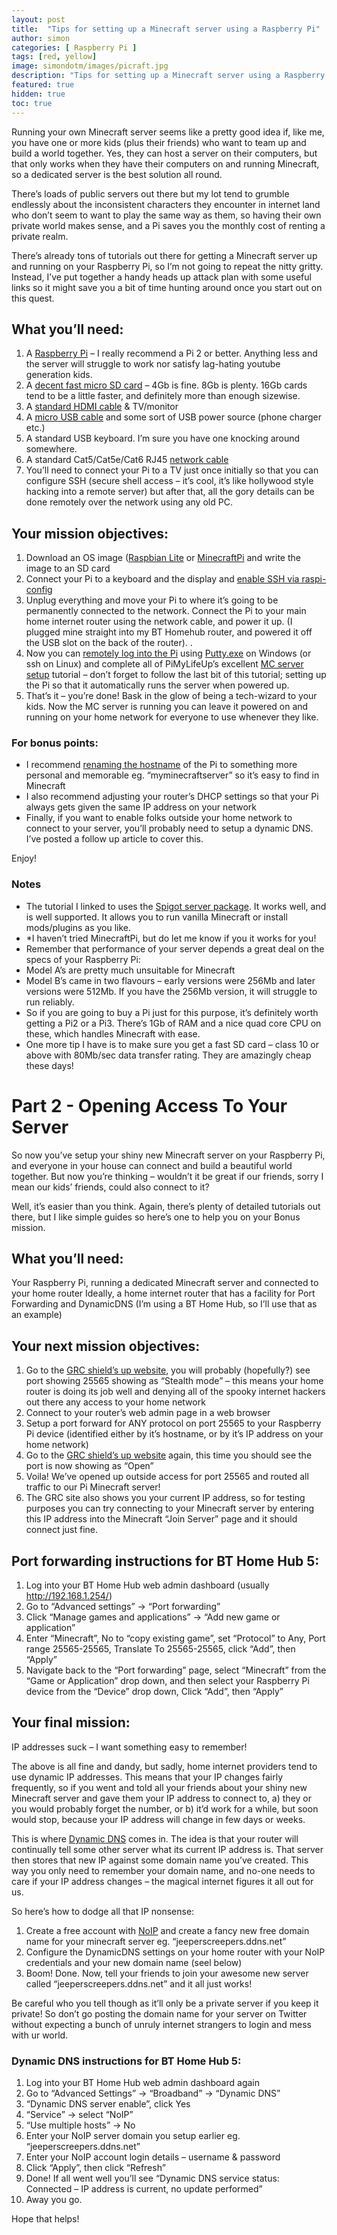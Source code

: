 ```yaml
---
layout: post
title:  "Tips for setting up a Minecraft server using a Raspberry Pi"
author: simon
categories: [ Raspberry Pi ]
tags: [red, yellow]
image: simondotm/images/picraft.jpg
description: "Tips for setting up a Minecraft server using a Raspberry Pi."
featured: true
hidden: true
toc: true
---
```


Running your own Minecraft server seems like a pretty good idea if, like me, you have one or more kids (plus their friends) who want to team up and build a world together. Yes, they can host a server on their computers, but that only works when they have their computers on and running Minecraft, so a dedicated server is the best solution all round.

There’s loads of public servers out there but my lot tend to grumble endlessly about the inconsistent characters they encounter  in internet land who don’t seem to want to play the same way as them, so having their own private world makes sense, and a Pi saves you the monthly cost of renting a private realm.

There’s already tons of tutorials out there for getting a Minecraft server up and running on your Raspberry Pi, so I’m not going to repeat the nitty gritty. Instead, I’ve put together a handy heads up attack plan with some useful links so it might save you a bit of time hunting around once you start out on this quest.

## What you’ll need:

1. A [Raspberry Pi](https://www.amazon.co.uk/Raspberry-Pi-Model-Quad-Motherboard/dp/B01CCOXV34/ref=sr_1_2?s=computers&ie=UTF8&qid=1463347196&sr=1-2&keywords=raspberry+pi+3) – I really recommend a Pi 2 or better. Anything less and the server will struggle to work nor satisfy lag-hating youtube generation kids.
2. A [decent fast micro SD card](https://www.amazon.co.uk/SanDisk-Android-microSDHC-Frustration-Packaging/dp/B013UDL5V6/ref=sr_1_2?s=computers&ie=UTF8&qid=1463347268&sr=1-2&keywords=16gb+micro+sd+card) – 4Gb is fine. 8Gb is plenty. 16Gb cards tend to be a little faster, and definitely more than enough sizewise.
3. A [standard HDMI cable](https://www.amazon.co.uk/Pi-Hut-HDMI-Cable-Raspberry/dp/B00GHNLN0U/ref=sr_1_1?ie=UTF8&qid=1463347304&sr=8-1&keywords=hdmi+cable+raspberry+pi) & TV/monitor
4. A [micro USB cable](https://www.amazon.co.uk/Hapurs-Raspberry-Micro-Cable-Switch/dp/B0124Q8E3M/ref=sr_1_15?ie=UTF8&qid=1463347356&sr=8-15&keywords=micro+usb+raspberry+pi) and some sort of USB power source (phone charger etc.)
5. A standard USB keyboard. I’m sure you have one knocking around somewhere.
6. A standard Cat5/Cat5e/Cat6 RJ45 [network cable](https://www.amazon.co.uk/Belkin-Cat5e-Snagless-Patch-Cable/dp/B00009VGS3/ref=sr_1_12?ie=UTF8&qid=1463347631&sr=8-12&keywords=network+cable)
7. You’ll need to connect your Pi to a TV just once initially so that you can configure SSH (secure shell access – it’s cool, it’s like hollywood style hacking into a remote server) but after that, all the gory details can be done remotely over the network using any old PC.

## Your mission objectives:

1. Download an OS image ([Raspbian Lite](https://www.raspberrypi.org/downloads/raspbian/) or [MinecraftPi](https://www.raspberrypi.org/forums/viewtopic.php?t=75882_*) and write the image to an SD card
2. Connect your Pi to a keyboard and the display and [enable SSH via raspi-config](https://pimylifeup.com/raspberry-pi-ssh/)
3. Unplug everything and move your Pi to where it’s going to be permanently connected to the network. Connect the Pi to your main home internet router using the network cable, and power it up. (I plugged mine straight into my BT Homehub router, and powered it off the USB slot on the back of the router). .
4. Now you can [remotely log into the Pi](https://www.raspberrypi.org/documentation/remote-access/ssh/windows.md) using [Putty.exe](http://www.chiark.greenend.org.uk/~sgtatham/putty/download.html) on Windows (or ssh on Linux) and complete all of PiMyLifeUp’s excellent [MC server setup](https://pimylifeup.com/raspberry-pi-minecraft-server/) tutorial – don’t forget to follow the last bit of this tutorial; setting up the Pi so that it automatically runs the server when powered up.
5. That’s it – you’re done! Bask in the glow of being a tech-wizard to your kids. Now the MC server is running you can leave it powered on and running on your home network for everyone to use whenever they like.

### For bonus points:

* I recommend [renaming the hostname](http://www.howtogeek.com/167195/how-to-change-your-raspberry-pi-or-other-linux-devices-hostname/) of the Pi to something more personal and memorable eg. “myminecraftserver” so it’s easy to find in Minecraft
* I also recommend adjusting your router’s DHCP settings so that your Pi always gets given the same IP address on your network
* Finally, if you want to enable folks outside your home network to connect to your server, you’ll probably need to setup a dynamic DNS. I’ve posted a follow up article to cover this.

Enjoy!

### Notes

* The tutorial I linked to uses the [Spigot server package](https://www.spigotmc.org/). It works well, and is well supported. It allows you to run vanilla Minecraft or install mods/plugins as you like.
* *I haven’t tried MinecraftPi, but do let me know if you it works for you!
* Remember that performance of your server depends a great deal on the specs of your Raspberry Pi:
* Model A’s are pretty much unsuitable for Minecraft
* Model B’s came in two flavours – early versions were 256Mb and later versions were 512Mb. If you have the 256Mb version, it will struggle to run reliably.
* So if you are going to buy a Pi just for this purpose, it’s definitely worth getting a Pi2 or a Pi3. There’s 1Gb of RAM and a nice quad core CPU on these, which handles Minecraft with ease.
* One more tip I have is to make sure you get a fast SD card – class 10 or above with 80Mb/sec data transfer rating. They are amazingly cheap these days!


# Part 2 - Opening Access To Your Server
So now you’ve setup your shiny new Minecraft server on your Raspberry Pi, and everyone in your house can connect and build a beautiful world together. But now you’re thinking – wouldn’t it be great if our friends, sorry I mean our kids’ friends, could also connect to it?

Well, it’s easier than you think. Again, there’s plenty of detailed tutorials out there, but I like simple guides so here’s one to help you on your Bonus mission.

## What you’ll need:

Your Raspberry Pi, running a dedicated Minecraft server and connected to your home router
Ideally, a home internet router that has a facility for Port Forwarding and DynamicDNS (I’m using a BT Home Hub, so I’ll use that as an example)

## Your next mission objectives:

1. Go to the [GRC shield’s up website](https://www.grc.com/x/portprobe=25565), you will probably (hopefully?) see port showing 25565 showing as “Stealth mode” – this means your home router is doing its job well and denying all of the spooky internet hackers out there any access to your home network
2. Connect to your router’s web admin page in a web browser
3. Setup a port forward for ANY protocol on port 25565 to your Raspberry Pi device (identified either by it’s hostname, or by it’s IP address on your home network)
4. Go to the [GRC shield’s up website](https://www.grc.com/x/portprobe=25565) again, this time you should see the port is now showing as “Open”
5. Voila! We’ve opened up outside access for port 25565 and routed all traffic to our Pi Minecraft server!
6. The GRC site also shows you your current IP address, so for testing purposes you can try connecting to your Minecraft server by entering this IP address into the Minecraft “Join Server” page and it should connect just fine.

## Port forwarding instructions for BT Home Hub 5:

1. Log into your BT Home Hub web admin dashboard (usually http://192.168.1.254/)
2. Go to “Advanced settings” -> “Port forwarding”
3. Click “Manage games and applications” -> “Add new game or application”
4. Enter “Minecraft”, No to “copy existing game”, set “Protocol” to Any, Port range 25565-25565, Translate To 25565-25565, click “Add”, then “Apply”
5. Navigate back to the “Port forwarding” page, select “Minecraft” from the “Game or Application” drop down, and then select your Raspberry Pi device from the “Device” drop down, Click “Add”, then “Apply”

## Your final mission:
IP addresses suck – I want something easy to remember!

The above is all fine and dandy, but sadly, home internet providers tend to use dynamic IP addresses. This means that your IP changes fairly frequently, so if you went and told all your friends about your shiny new Minecraft server and gave them your IP address to connect to, a) they or you would probably forget the number, or b) it’d work for a while, but soon would stop, because your IP address will change in few days or weeks.

This is where [Dynamic DNS](http://www.noip.com/support/knowledgebase/getting-started-with-no-ip-com/) comes in. The idea is that your router will continually tell some other server what its current IP address is. That server then stores that new IP against some domain name you’ve created. This way you only need to remember your domain name, and no-one needs to care if your IP address changes – the magical internet figures it all out for us.

So here’s how to dodge all that IP nonsense:

1. Create a free account with [NoIP](http://www.noip.com/) and create a fancy new free domain name for your minecraft server eg. “jeeperscreepers.ddns.net”
2. Configure the DynamicDNS settings on your home router with your NoIP credentials and your new domain name (seel below)
3. Boom! Done. Now, tell your friends to join your awesome new server called “jeeperscreepers.ddns.net” and it all just works!

Be careful who you tell though as it’ll only be a private server if you keep it private! So don’t go posting the domain name for your server on Twitter without expecting a bunch of unruly internet strangers to login and mess with ur world.

### Dynamic DNS instructions for BT Home Hub 5:

1. Log into your BT Home Hub web admin dashboard again
2. Go to “Advanced Settings” -> “Broadband” -> “Dynamic DNS”
3. “Dynamic DNS server enable”, click Yes
4. “Service” -> select “NoIP”
5. “Use multiple hosts” -> No
6. Enter your NoIP server domain you setup earlier eg. “jeeperscreepers.ddns.net”
7. Enter your NoIP account login details – username & password
8. Click “Apply”, then click “Refresh”
9. Done! If all went well you’ll see “Dynamic DNS service status: Connected – IP address is current, no update performed”
10. Away you go.

Hope that helps!
